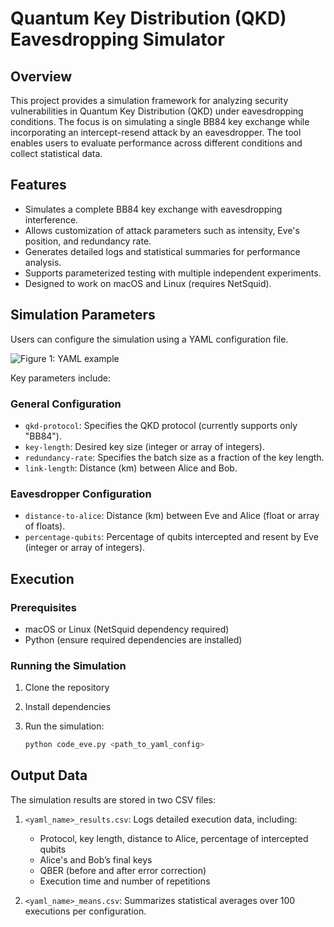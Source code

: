 # Quantum Key Distribution (QKD) Eavesdropping Simulator

## Overview
This project provides a simulation framework for analyzing security vulnerabilities in Quantum Key Distribution (QKD) under eavesdropping conditions. The focus is on simulating a single BB84 key exchange while incorporating an intercept-resend attack by an eavesdropper. The tool enables users to evaluate performance across different conditions and collect statistical data.

## Features
- Simulates a complete BB84 key exchange with eavesdropping interference.
- Allows customization of attack parameters such as intensity, Eve's position, and redundancy rate.
- Generates detailed logs and statistical summaries for performance analysis.
- Supports parameterized testing with multiple independent experiments.
- Designed to work on macOS and Linux (requires NetSquid).

## Simulation Parameters
Users can configure the simulation using a YAML configuration file. 

![Figure 1: YAML example](images/YAML.png)


Key parameters include:

### General Configuration
- `qkd-protocol`: Specifies the QKD protocol (currently supports only "BB84").
- `key-length`: Desired key size (integer or array of integers).
- `redundancy-rate`: Specifies the batch size as a fraction of the key length.
- `link-length`: Distance (km) between Alice and Bob.

### Eavesdropper Configuration
- `distance-to-alice`: Distance (km) between Eve and Alice (float or array of floats).
- `percentage-qubits`: Percentage of qubits intercepted and resent by Eve (integer or array of integers).

## Execution
### Prerequisites
- macOS or Linux (NetSquid dependency required)
- Python (ensure required dependencies are installed)

### Running the Simulation
1. Clone the repository

2. Install dependencies

3. Run the simulation:
   ```bash
   python code_eve.py <path_to_yaml_config>
   ```

## Output Data
The simulation results are stored in two CSV files:

1. `<yaml_name>_results.csv`: Logs detailed execution data, including:
   - Protocol, key length, distance to Alice, percentage of intercepted qubits
   - Alice's and Bob’s final keys
   - QBER (before and after error correction)
   - Execution time and number of repetitions

2. `<yaml_name>_means.csv`: Summarizes statistical averages over 100 executions per configuration.

